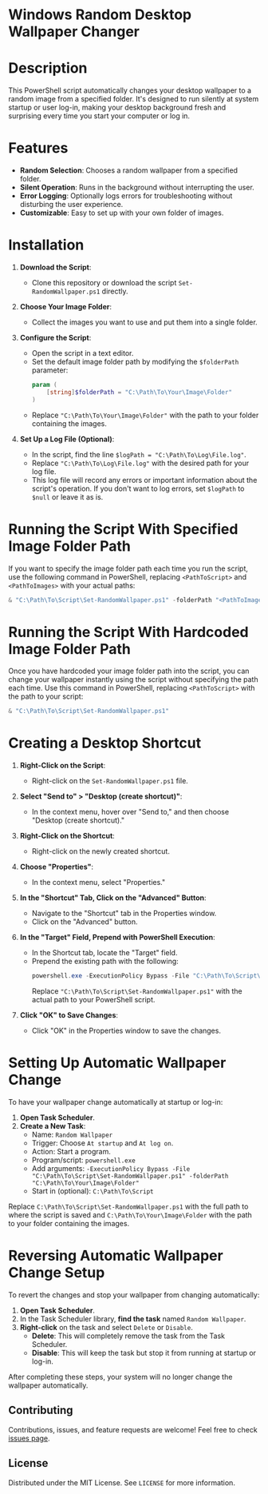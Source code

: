 # Windows Random Desktop Wallpaper Changer

# Description
This PowerShell script automatically changes your desktop wallpaper to a random image from a specified folder. It's designed to run silently at system startup or user log-in, making your desktop background fresh and surprising every time you start your computer or log in.

# Features
- **Random Selection**: Chooses a random wallpaper from a specified folder.
- **Silent Operation**: Runs in the background without interrupting the user.
- **Error Logging**: Optionally logs errors for troubleshooting without disturbing the user experience.
- **Customizable**: Easy to set up with your own folder of images.

# Installation
1. **Download the Script**:
   - Clone this repository or download the script `Set-RandomWallpaper.ps1` directly.
  
2. **Choose Your Image Folder**:
   - Collect the images you want to use and put them into a single folder.
  
3. **Configure the Script**:
   - Open the script in a text editor.
   - Set the default image folder path by modifying the `$folderPath` parameter:
     ```powershell
     param (
         [string]$folderPath = "C:\Path\To\Your\Image\Folder"
     )
     ```
   - Replace `"C:\Path\To\Your\Image\Folder"` with the path to your folder containing the images.
  
4. **Set Up a Log File (Optional)**:
   - In the script, find the line `$logPath = "C:\Path\To\Log\File.log"`.
   - Replace `"C:\Path\To\Log\File.log"` with the desired path for your log file.
   - This log file will record any errors or important information about the script's operation. If you don't want to log errors, set `$logPath` to `$null` or leave it as is.

# Running the Script With Specified Image Folder Path
If you want to specify the image folder path each time you run the script, use the following command in PowerShell, replacing `<PathToScript>` and `<PathToImages>` with your actual paths:

```powershell
& "C:\Path\To\Script\Set-RandomWallpaper.ps1" -folderPath "<PathToImages>"
```

# Running the Script With Hardcoded Image Folder Path
Once you have hardcoded your image folder path into the script, you can change your wallpaper instantly using the script without specifying the path each time. Use this command in PowerShell, replacing `<PathToScript>` with the path to your script:

```powershell
& "C:\Path\To\Script\Set-RandomWallpaper.ps1"
```

# Creating a Desktop Shortcut
1. **Right-Click on the Script**:
   - Right-click on the `Set-RandomWallpaper.ps1` file.

2. **Select "Send to" > "Desktop (create shortcut)"**:
   - In the context menu, hover over "Send to," and then choose "Desktop (create shortcut)."

3. **Right-Click on the Shortcut**:
   - Right-click on the newly created shortcut.

4. **Choose "Properties"**:
   - In the context menu, select "Properties."

5. **In the "Shortcut" Tab, Click on the "Advanced" Button**:
   - Navigate to the "Shortcut" tab in the Properties window.
   - Click on the "Advanced" button.

6. **In the "Target" Field, Prepend with PowerShell Execution**:
   - In the Shortcut tab, locate the "Target" field.
   - Prepend the existing path with the following:
     ```powershell
     powershell.exe -ExecutionPolicy Bypass -File "C:\Path\To\Script\Set-RandomWallpaper.ps1"
     ```
     Replace `"C:\Path\To\Script\Set-RandomWallpaper.ps1"` with the actual path to your PowerShell script.

7. **Click "OK" to Save Changes**:
    - Click "OK" in the Properties window to save the changes.

# Setting Up Automatic Wallpaper Change
To have your wallpaper change automatically at startup or log-in:

1. **Open Task Scheduler**.
2. **Create a New Task**:
   - Name: `Random Wallpaper`
   - Trigger: Choose `At startup` and `At log on`.
   - Action: Start a program.
   - Program/script: `powershell.exe`
   - Add arguments: `-ExecutionPolicy Bypass -File "C:\Path\To\Script\Set-RandomWallpaper.ps1" -folderPath "C:\Path\To\Your\Image\Folder"`
   - Start in (optional): `C:\Path\To\Script`

Replace `C:\Path\To\Script\Set-RandomWallpaper.ps1` with the full path to where the script is saved and `C:\Path\To\Your\Image\Folder` with the path to your folder containing the images.

# Reversing Automatic Wallpaper Change Setup
To revert the changes and stop your wallpaper from changing automatically:

1. **Open Task Scheduler**.
2. In the Task Scheduler library, **find the task** named `Random Wallpaper`.
3. **Right-click** on the task and select `Delete` or `Disable`.
   - **Delete**: This will completely remove the task from the Task Scheduler.
   - **Disable**: This will keep the task but stop it from running at startup or log-in.

After completing these steps, your system will no longer change the wallpaper automatically.

## Contributing
Contributions, issues, and feature requests are welcome! Feel free to check [issues page](<LinkToYourIssuesPage>).

## License
Distributed under the MIT License. See `LICENSE` for more information.
